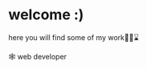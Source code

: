 <h1 align="left">welcome :)</h1>

<p align="left">here you will find some of my work👨‍💻⌛</p>
<p align="left">🕸 web developer<br>
